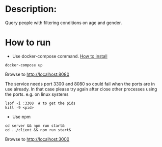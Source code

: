 # Description:

Query people with filtering conditions on age and gender.

# How to run

- Use docker-compose command. [How to install](https://docs.docker.com/compose/install/)

```
docker-compose up
```

Browse to [http://localhost:8080](http://localhost:8080)

The service needs port 3300 and 8080 so could fail when the ports are in use already. In that case please try again after close other processes using the ports. e.g. on linux systems

```
lsof -i :3300  # to get the pids
kill -9 <pid>

```

- Use npm

```
cd server && npm run start&
cd ../client && npm run start&
```

Browse to [http://localhost:3000](http://localhost:3000)
